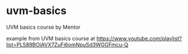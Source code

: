# uvm-basics
UVM basics course by Mentor

example from UVM basics course at
https://www.youtube.com/playlist?list=PL589BOiAVX7ZuFi6omNpuSd3WGGFmcu-Q

